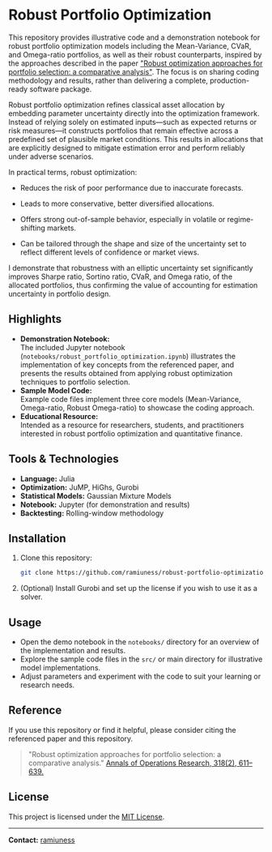 # Robust Portfolio Optimization

This repository provides illustrative code and a demonstration notebook for robust portfolio optimization models including the Mean-Variance, CVaR, and Omega-ratio portfolios, as well as their robust counterparts, inspired by the approaches described in the paper ["Robust optimization approaches for portfolio selection: a comparative analysis"](https://link.springer.com/article/10.1007/s10479-021-04177-y). The focus is on sharing coding methodology and results, rather than delivering a complete, production-ready software package.

Robust portfolio optimization refines classical asset allocation by embedding parameter uncertainty directly into the optimization framework. Instead of relying solely on estimated inputs—such as expected returns or risk measures—it constructs portfolios that remain effective across a predefined set of plausible market conditions. This results in allocations that are explicitly designed to mitigate estimation error and perform reliably under adverse scenarios.

In practical terms, robust optimization:

- Reduces the risk of poor performance due to inaccurate forecasts.

- Leads to more conservative, better diversified allocations.

- Offers strong out-of-sample behavior, especially in volatile or regime-shifting markets.

- Can be tailored through the shape and size of the uncertainty set to reflect different levels of confidence or market views.

I demonstrate that robustness with an elliptic uncertainty set significantly improves Sharpe ratio, Sortino ratio, CVaR, and Omega ratio, of the allocated portfolios, thus confirming the value of accounting for estimation uncertainty in portfolio design.
	    			    		

## Highlights

- **Demonstration Notebook:**  
  The included Jupyter notebook (`notebooks/robust_portfolio_optimization.ipynb`) illustrates the implementation of key concepts from the referenced paper, and presents the results obtained from applying robust optimization techniques to portfolio selection.
- **Sample Model Code:**  
  Example code files implement three core models (Mean-Variance, Omega-ratio, Robust Omega-ratio) to showcase the coding approach.
- **Educational Resource:**  
  Intended as a resource for researchers, students, and practitioners interested in robust portfolio optimization and quantitative finance.

## Tools & Technologies

- **Language:** Julia
- **Optimization:** JuMP, HiGhs, Gurobi
- **Statistical Models:** Gaussian Mixture Models
- **Notebook:** Jupyter (for demonstration and results)
- **Backtesting:** Rolling-window methodology

## Installation

1. Clone this repository:
    ```bash
    git clone https://github.com/ramiuness/robust-portfolio-optimization.git
    ```
2. (Optional) Install Gurobi and set up the license if you wish to use it as a solver.


## Usage

- Open the demo notebook in the `notebooks/` directory for an overview of the implementation and results.
- Explore the sample code files in the `src/` or main directory for illustrative model implementations.
- Adjust parameters and experiment with the code to suit your learning or research needs.

## Reference

If you use this repository or find it helpful, please consider citing the referenced paper and this repository.

> "Robust optimization approaches for portfolio selection: a comparative analysis." [Annals of Operations Research, 318(2), 611–639.](https://link.springer.com/article/10.1007/s10479-021-04177-y)

## License

This project is licensed under the [MIT License](LICENSE).

---

**Contact:** [ramiuness](https://github.com/ramiuness)
